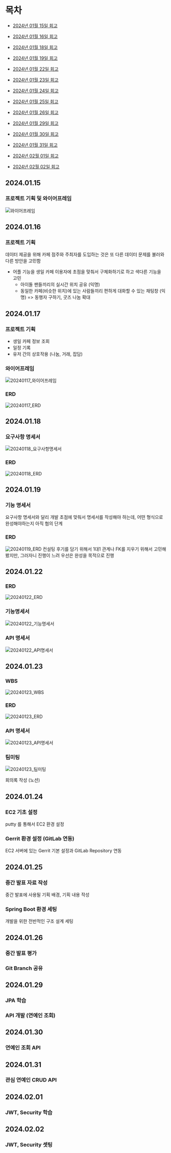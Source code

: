 # 목차
- [2024년 01월 15일 회고](https://lab.ssafy.com/s10-webmobile4-sub2/S10P12A301/-/blob/master/namhyemi/README.md#anchor-20240115)
- [2024년 01월 16일 회고](https://lab.ssafy.com/s10-webmobile4-sub2/S10P12A301/-/blob/master/namhyemi/README.md#anchor-20240116)
- [2024년 01월 18일 회고](https://lab.ssafy.com/s10-webmobile4-sub2/S10P12A301/-/blob/master/namhyemi/README.md#anchor-20240118)
- [2024년 01월 19일 회고](https://lab.ssafy.com/s10-webmobile4-sub2/S10P12A301/-/blob/master/namhyemi/README.md#anchor-20240119)
- [2024년 01월 22일 회고](https://lab.ssafy.com/s10-webmobile4-sub2/S10P12A301/-/blob/master/namhyemi/README.md#anchor-20240122)
- [2024년 01월 23일 회고](https://lab.ssafy.com/s10-webmobile4-sub2/S10P12A301/-/blob/master/namhyemi/README.md#anchor-20240123)
- [2024년 01월 24일 회고](https://lab.ssafy.com/s10-webmobile4-sub2/S10P12A301/-/blob/master/namhyemi/README.md#anchor-20240124)
- [2024년 01월 25일 회고](https://lab.ssafy.com/s10-webmobile4-sub2/S10P12A301/-/blob/master/namhyemi/README.md#anchor-20240125)
- [2024년 01월 26일 회고](https://lab.ssafy.com/s10-webmobile4-sub2/S10P12A301/-/blob/master/namhyemi/README.md#anchor-20240126)
- [2024년 01월 29일 회고](https://lab.ssafy.com/s10-webmobile4-sub2/S10P12A301/-/blob/master/namhyemi/README.md#anchor-20240129)
- [2024년 01월 30일 회고](https://lab.ssafy.com/s10-webmobile4-sub2/S10P12A301/-/blob/master/namhyemi/README.md#anchor-20240130)
- [2024년 01월 31일 회고](https://lab.ssafy.com/s10-webmobile4-sub2/S10P12A301/-/blob/master/namhyemi/README.md#anchor-20240131)

- [2024년 02월 01일 회고](https://lab.ssafy.com/s10-webmobile4-sub2/S10P12A301/-/blob/master/namhyemi/README.md#anchor-20240201)
- [2024년 02월 02일 회고](https://lab.ssafy.com/s10-webmobile4-sub2/S10P12A301/-/blob/master/namhyemi/README.md#anchor-20240202)


## 2024.01.15 
### 프로젝트 기획 및 와이어프레임

![와이어프레임](/uploads/9ed17374f1a0891e0744dff749c7453a/롤링.png)

## 2024.01.16 
### 프로젝트 기획

데이터 제공을 위해 카페 점주와 주최자를 도입하는 것은 또 다른 데이터 문제를 불러와 다른 방안을 고민함
- 어플 기능을 생일 카페 이용자에 초점을 맞춰서 구체화하기로 하고 색다른 기능을 고민
    - 아이돌 팬들끼리의 실시간 위치 공유 (익명)
    - 동일한 카페(비슷한 위치)에 있는 사람들끼리 편하게 대화할 수 있는 채팅창 (익명) => 동행자 구하기, 굿즈 나눔 확대


## 2024.01.17
### 프로젝트 기획
- 생일 카페 정보 조회
- 일정 기록
- 유저 간의 상호작용 (나눔, 거래, 잡담)


### 와이어프레임
![20240117_와이어프레임](/uploads/382116282665f583abc189dbaf44ab6c/20240117_와이어프레임.PNG)

### ERD
![20240117_ERD](/uploads/683cf0b9e69668b4103281f4e2123195/20240117_ERD.png)


## 2024.01.18
### 요구사항 명세서
![20240118_요구사항명세서](/uploads/59ac1da7b58f63c52a3106debd937468/20240118_요구사항명세서.PNG)

### ERD
![20240118_ERD](/uploads/0cb7984f9994fcd216627caa49124a11/20240118_ERD.PNG)


## 2024.01.19
### 기능 명세서
요구사항 명세서와 달리 개발 초점에 맞춰서 명세서를 작성해야 하는데, 어떤 형식으로 완성해야하는지 아직 협의 단계

### ERD
![20240119_ERD](/uploads/5c74946973d83dd8ef75062cb418a299/20240119_ERD.PNG)
컨설팅 후기를 담기 위해서 1대1 관계나 FK를 지우기 위해서 고민해봤지만, 그러자니 진행이 느려 우선은 완성을 목적으로 진행


## 2024.01.22
### ERD
![20240122_ERD](/uploads/32db4b483aa498ea88369cd0b1a91e61/20240122_ERD.PNG)

### 기능명세서
![20240122_기능명세서](/uploads/89f3e8eed124e3f7b7506618f17ace96/20240122_기능명세서.PNG)

### API 명세서
![20240122_API명세서](/uploads/072610077b536c64eb863f338109e9b9/20240122_API명세서.PNG)


## 2024.01.23
### WBS
![20240123_WBS](/uploads/a4e63b3c284e340ec3ee279bc6493ef5/image.png)

### ERD
![20240123_ERD](/uploads/019a4295ec6064a8f6904915f9d8eb63/image.png)

### API 명세서
![20240123_API명세서](/uploads/ad103f8f88700df1bea8c7fa4f933cc2/image.png)

### 팀미팅
![20240123_팀미팅](/uploads/28ddda586caff1be144d9095cdca0a28/image.png)

회의록 작성 (노션)


## 2024.01.24
### EC2 기초 설정
putty 를 통해서 EC2 환경 설정

### Gerrit 환경 설정 (GitLab 연동) 
EC2 서버에 있는 Gerrit 기본 설정과 GitLab Repository 연동


## 2024.01.25
### 중간 발표 자료 작성
중간 발표에 사용될 기획 배경, 기획 내용 작성

### Spring Boot 환경 세팅
개발을 위한 전반적인 구조 설계 세팅



## 2024.01.26
### 중간 발표 평가

### Git Branch 공유


## 2024.01.29
### JPA 학습

### API 개발 (연예인 조회)



## 2024.01.30
### 연예인 조회 API 



## 2024.01.31
### 관심 연예인 CRUD API 


## 2024.02.01
### JWT, Security 학습


## 2024.02.02
### JWT, Security 셋팅
